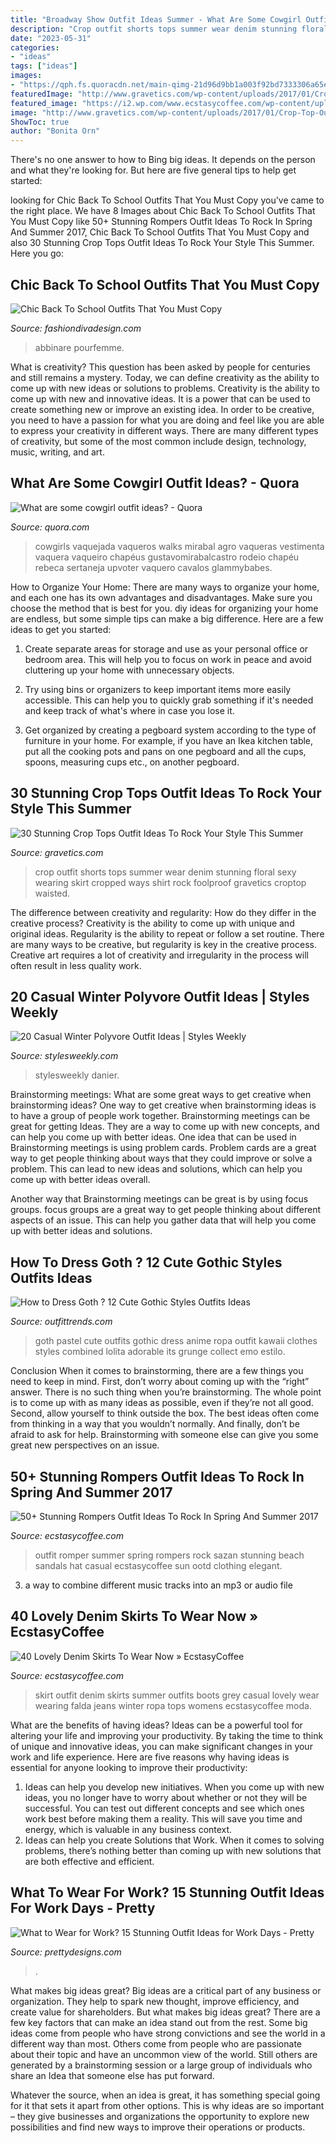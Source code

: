 ```yaml
---
title: "Broadway Show Outfit Ideas Summer - What Are Some Cowgirl Outfit Ideas?"
description: "Crop outfit shorts tops summer wear denim stunning floral sexy wearing skirt cropped ways shirt rock foolproof gravetics croptop waisted"
date: "2023-05-31"
categories:
- "ideas"
tags: ["ideas"]
images:
- "https://qph.fs.quoracdn.net/main-qimg-21d96d9bb1a003f92bd7333306a65e9d"
featuredImage: "http://www.gravetics.com/wp-content/uploads/2017/01/Crop-Top-Outfit-Ideas2.jpg"
featured_image: "https://i2.wp.com/www.ecstasycoffee.com/wp-content/uploads/2016/12/Romper-Outfit-Ideas13.jpg?resize=600%2C885"
image: "http://www.gravetics.com/wp-content/uploads/2017/01/Crop-Top-Outfit-Ideas2.jpg"
ShowToc: true
author: "Bonita Orn"
---
```



There's no one answer to how to Bing big ideas. It depends on the person and what they're looking for. But here are five general tips to help get started: 

	

		
looking for Chic Back To School Outfits That You Must Copy you've came to the right place. We have 8 Images about Chic Back To School Outfits That You Must Copy like 50+ Stunning Rompers Outfit Ideas To Rock In Spring And Summer 2017, Chic Back To School Outfits That You Must Copy and also 30 Stunning Crop Tops Outfit Ideas To Rock Your Style This Summer. Here you go:
		
    
## Chic Back To School Outfits That You Must Copy

<img loading=lazy src="https://www.fashiondivadesign.com/wp-content/uploads/2018/08/school-outfits-.jpg" onerror="this.onerror=null;this.src='https://tse2.mm.bing.net/th?id=OIP.3DfbbyPKGgc-RbrQoXzPsQHaK1&amp;pid=15.1';" alt="Chic Back To School Outfits That You Must Copy">

_Source: fashiondivadesign.com_

>abbinare pourfemme. 

	

What is creativity? This question has been asked by people for centuries and still remains a mystery. Today, we can define creativity as the ability to come up with new ideas or solutions to problems.
Creativity is the ability to come up with new and innovative ideas. It is a power that can be used to create something new or improve an existing idea. In order to be creative, you need to have a passion for what you are doing and feel like you are able to express your creativity in different ways. There are many different types of creativity, but some of the most common include design, technology, music, writing, and art.

    
## What Are Some Cowgirl Outfit Ideas? - Quora

<img loading=lazy src="https://qph.fs.quoracdn.net/main-qimg-21d96d9bb1a003f92bd7333306a65e9d" onerror="this.onerror=null;this.src='https://tse2.mm.bing.net/th?id=OIP.Idltm7GgA_kr1zMzBqZenQHaMA&amp;pid=15.1';" alt="What are some cowgirl outfit ideas? - Quora">

_Source: quora.com_

>cowgirls vaquejada vaqueros walks mirabal agro vaqueras vestimenta vaquera vaqueiro chapéus gustavomirabalcastro rodeio chapéu rebeca sertaneja upvoter vaquero cavalos glammybabes. 

	

How to Organize Your Home: There are many ways to organize your home, and each one has its own advantages and disadvantages. Make sure you choose the method that is best for you.
diy ideas for organizing your home are endless, but some simple tips can make a big difference. Here are a few ideas to get you started:
1. Create separate areas for storage and use as your personal office or bedroom area. This will help you to focus on work in peace and avoid cluttering up your home with unnecessary objects.

2. Try using bins or organizers to keep important items more easily accessible. This can help you to quickly grab something if it's needed and keep track of what's where in case you lose it.

3. Get organized by creating a pegboard system according to the type of furniture in your home. For example, if you have an Ikea kitchen table, put all the cooking pots and pans on one pegboard and all the cups, spoons, measuring cups etc., on another pegboard.

    
## 30 Stunning Crop Tops Outfit Ideas To Rock Your Style This Summer

<img loading=lazy src="http://www.gravetics.com/wp-content/uploads/2017/01/Crop-Top-Outfit-Ideas2.jpg" onerror="this.onerror=null;this.src='https://tse2.mm.bing.net/th?id=OIP.-ZKEF1xe8371HI2z_M9-4wHaK3&amp;pid=15.1';" alt="30 Stunning Crop Tops Outfit Ideas To Rock Your Style This Summer">

_Source: gravetics.com_

>crop outfit shorts tops summer wear denim stunning floral sexy wearing skirt cropped ways shirt rock foolproof gravetics croptop waisted. 

	

The difference between creativity and regularity: How do they differ in the creative process?
Creativity is the ability to come up with unique and original ideas. Regularity is the ability to repeat or follow a set routine. There are many ways to be creative, but regularity is key in the creative process. Creative art requires a lot of creativity and irregularity in the process will often result in less quality work.

    
## 20 Casual Winter Polyvore Outfit Ideas | Styles Weekly

<img loading=lazy src="http://stylesweekly.com/wp-content/uploads/2015/11/20-casual-winter-polyvore-outfit-ideas12.jpg" onerror="this.onerror=null;this.src='https://tse1.mm.bing.net/th?id=OIP.M4ayYWvcm323pZ9KE8ZZkAHaLX&amp;pid=15.1';" alt="20 Casual Winter Polyvore Outfit Ideas | Styles Weekly">

_Source: stylesweekly.com_

>stylesweekly danier. 

	

Brainstorming meetings: What are some great ways to get creative when brainstorming ideas?
One way to get creative when brainstorming ideas is to have a group of people work together. Brainstorming meetings can be great for getting Ideas. They are a way to come up with new concepts, and can help you come up with better ideas. 
One idea that can be used in Brainstorming meetings is using problem cards. Problem cards are a great way to get people thinking about ways that they could improve or solve a problem. This can lead to new ideas and solutions, which can help you come up with better ideas overall. 

Another way that Brainstorming meetings can be great is by using focus groups. focus groups are a great way to get people thinking about different aspects of an issue. This can help you gather data that will help you come up with better ideas and solutions.

    
## How To Dress Goth ? 12 Cute Gothic Styles Outfits Ideas

<img loading=lazy src="https://www.outfittrends.com/wp-content/uploads/2015/02/580e5c0ea777339ff2612f7e75c9cfd8.jpg" onerror="this.onerror=null;this.src='https://tse3.mm.bing.net/th?id=OIP.dX58tYKmeODw8kFN6qR6ywHaJ6&amp;pid=15.1';" alt="How to Dress Goth ? 12 Cute Gothic Styles Outfits Ideas">

_Source: outfittrends.com_

>goth pastel cute outfits gothic dress anime ropa outfit kawaii clothes styles combined lolita adorable its grunge collect emo estilo. 

	

Conclusion
When it comes to brainstorming, there are a few things you need to keep in mind. First, don’t worry about coming up with the “right” answer. There is no such thing when you’re brainstorming. The whole point is to come up with as many ideas as possible, even if they’re not all good. Second, allow yourself to think outside the box. The best ideas often come from thinking in a way that you wouldn’t normally. And finally, don’t be afraid to ask for help. Brainstorming with someone else can give you some great new perspectives on an issue.

    
## 50+ Stunning Rompers Outfit Ideas To Rock In Spring And Summer 2017

<img loading=lazy src="https://i2.wp.com/www.ecstasycoffee.com/wp-content/uploads/2016/12/Romper-Outfit-Ideas13.jpg?resize=600%2C885" onerror="this.onerror=null;this.src='https://tse4.mm.bing.net/th?id=OIP.hcKFbd1bznpfBAIMfpjPVAHaK7&amp;pid=15.1';" alt="50+ Stunning Rompers Outfit Ideas To Rock In Spring And Summer 2017">

_Source: ecstasycoffee.com_

>outfit romper summer spring rompers rock sazan stunning beach sandals hat casual ecstasycoffee sun ootd clothing elegant. 

	

3. a way to combine different music tracks into an mp3 or audio file

    
## 40 Lovely Denim Skirts To Wear Now » EcstasyCoffee

<img loading=lazy src="https://i1.wp.com/www.ecstasycoffee.com/wp-content/uploads/2016/10/Denim-Skirt-Outfit5.jpg?resize=343%2C806" onerror="this.onerror=null;this.src='https://tse1.mm.bing.net/th?id=OIP.5BMhRnCsbho0WxPc0WzN3QHaRZ&amp;pid=15.1';" alt="40 Lovely Denim Skirts To Wear Now » EcstasyCoffee">

_Source: ecstasycoffee.com_

>skirt outfit denim skirts summer outfits boots grey casual lovely wear wearing falda jeans winter ropa tops womens ecstasycoffee moda. 

	

What are the benefits of having ideas?
Ideas can be a powerful tool for altering your life and improving your productivity. By taking the time to think of unique and innovative ideas, you can make significant changes in your work and life experience. Here are five reasons why having ideas is essential for anyone looking to improve their productivity: 
1. Ideas can help you develop new initiatives. When you come up with new ideas, you no longer have to worry about whether or not they will be successful. You can test out different concepts and see which ones work best before making them a reality. This will save you time and energy, which is valuable in any business context. 
2. Ideas can help you create Solutions that Work. When it comes to solving problems, there’s nothing better than coming up with new solutions that are both effective and efficient.

    
## What To Wear For Work? 15 Stunning Outfit Ideas For Work Days - Pretty

<img loading=lazy src="http://www.prettydesigns.com/wp-content/uploads/2014/08/Simple-Outfit-Idea-for-Work-Days.jpg" onerror="this.onerror=null;this.src='https://tse1.mm.bing.net/th?id=OIP.ke0FU-2eQIuIKhK9EwIrTAHaKj&amp;pid=15.1';" alt="What to Wear for Work? 15 Stunning Outfit Ideas for Work Days - Pretty">

_Source: prettydesigns.com_

>. 

	

What makes big ideas great?
Big ideas are a critical part of any business or organization. They help to spark new thought, improve efficiency, and create value for shareholders. But what makes big ideas great? There are a few key factors that can make an idea stand out from the rest.
Some big ideas come from people who have strong convictions and see the world in a different way than most. Others come from people who are passionate about their topic and have an uncommon view of the world. Still others are generated by a brainstorming session or a large group of individuals who share an Idea that someone else has put forward.

Whatever the source, when an idea is great, it has something special going for it that sets it apart from other options. This is why ideas are so important – they give businesses and organizations the opportunity to explore new possibilities and find new ways to improve their operations or products.

